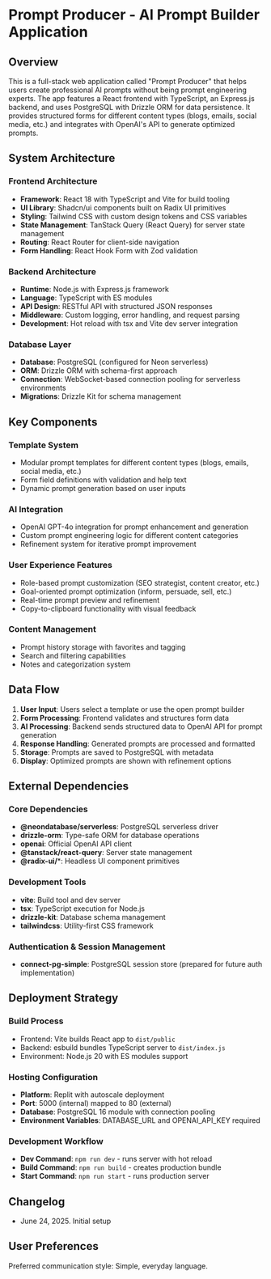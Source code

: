 # Prompt Producer - AI Prompt Builder Application

## Overview

This is a full-stack web application called "Prompt Producer" that helps users create professional AI prompts without being prompt engineering experts. The app features a React frontend with TypeScript, an Express.js backend, and uses PostgreSQL with Drizzle ORM for data persistence. It provides structured forms for different content types (blogs, emails, social media, etc.) and integrates with OpenAI's API to generate optimized prompts.

## System Architecture

### Frontend Architecture
- **Framework**: React 18 with TypeScript and Vite for build tooling
- **UI Library**: Shadcn/ui components built on Radix UI primitives
- **Styling**: Tailwind CSS with custom design tokens and CSS variables
- **State Management**: TanStack Query (React Query) for server state management
- **Routing**: React Router for client-side navigation
- **Form Handling**: React Hook Form with Zod validation

### Backend Architecture
- **Runtime**: Node.js with Express.js framework
- **Language**: TypeScript with ES modules
- **API Design**: RESTful API with structured JSON responses
- **Middleware**: Custom logging, error handling, and request parsing
- **Development**: Hot reload with tsx and Vite dev server integration

### Database Layer
- **Database**: PostgreSQL (configured for Neon serverless)
- **ORM**: Drizzle ORM with schema-first approach
- **Connection**: WebSocket-based connection pooling for serverless environments
- **Migrations**: Drizzle Kit for schema management

## Key Components

### Template System
- Modular prompt templates for different content types (blogs, emails, social media, etc.)
- Form field definitions with validation and help text
- Dynamic prompt generation based on user inputs

### AI Integration
- OpenAI GPT-4o integration for prompt enhancement and generation
- Custom prompt engineering logic for different content categories
- Refinement system for iterative prompt improvement

### User Experience Features
- Role-based prompt customization (SEO strategist, content creator, etc.)
- Goal-oriented prompt optimization (inform, persuade, sell, etc.)
- Real-time prompt preview and refinement
- Copy-to-clipboard functionality with visual feedback

### Content Management
- Prompt history storage with favorites and tagging
- Search and filtering capabilities
- Notes and categorization system

## Data Flow

1. **User Input**: Users select a template or use the open prompt builder
2. **Form Processing**: Frontend validates and structures form data
3. **AI Processing**: Backend sends structured data to OpenAI API for prompt generation
4. **Response Handling**: Generated prompts are processed and formatted
5. **Storage**: Prompts are saved to PostgreSQL with metadata
6. **Display**: Optimized prompts are shown with refinement options

## External Dependencies

### Core Dependencies
- **@neondatabase/serverless**: PostgreSQL serverless driver
- **drizzle-orm**: Type-safe ORM for database operations
- **openai**: Official OpenAI API client
- **@tanstack/react-query**: Server state management
- **@radix-ui/***: Headless UI component primitives

### Development Tools
- **vite**: Build tool and dev server
- **tsx**: TypeScript execution for Node.js
- **drizzle-kit**: Database schema management
- **tailwindcss**: Utility-first CSS framework

### Authentication & Session Management
- **connect-pg-simple**: PostgreSQL session store (prepared for future auth implementation)

## Deployment Strategy

### Build Process
- Frontend: Vite builds React app to `dist/public`
- Backend: esbuild bundles TypeScript server to `dist/index.js`
- Environment: Node.js 20 with ES modules support

### Hosting Configuration
- **Platform**: Replit with autoscale deployment
- **Port**: 5000 (internal) mapped to 80 (external)
- **Database**: PostgreSQL 16 module with connection pooling
- **Environment Variables**: DATABASE_URL and OPENAI_API_KEY required

### Development Workflow
- **Dev Command**: `npm run dev` - runs server with hot reload
- **Build Command**: `npm run build` - creates production bundle
- **Start Command**: `npm run start` - runs production server

## Changelog

- June 24, 2025. Initial setup

## User Preferences

Preferred communication style: Simple, everyday language.
